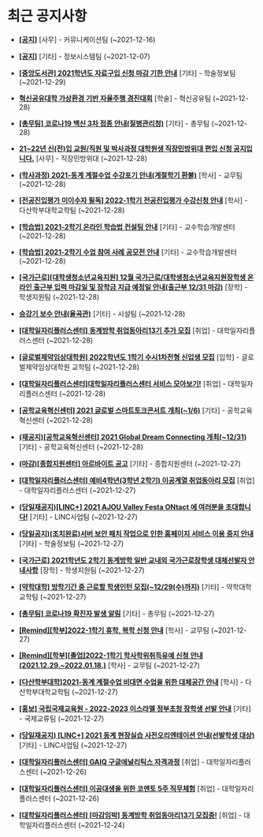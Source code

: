 # 최근 공지사항

* **[[공지]](http://ajou.ac.kr/kr/ajou/notice.do?mode=view&amp;articleNo=147976&amp;article.offset=0&amp;articleLimit=30)**
 [사무] - 커뮤니케이션팀 (~2021-12-16)

* **[[공지]](http://ajou.ac.kr/kr/ajou/notice.do?mode=view&amp;articleNo=141548&amp;article.offset=0&amp;articleLimit=30)**
 [기타] - 정보시스템팀 (~2021-12-07)

* **[[중앙도서관] 2021학년도 자료구입 신청 마감 기한 안내](http://ajou.ac.kr/kr/ajou/notice.do?mode=view&amp;articleNo=179123&amp;article.offset=0&amp;articleLimit=30)**
 [기타] - 학술정보팀 (~2021-12-29)

* **[혁신공유대학 가상환경 기반 자율주행 경진대회](http://ajou.ac.kr/kr/ajou/notice.do?mode=view&amp;articleNo=179118&amp;article.offset=0&amp;articleLimit=30)**
 [학술] - 혁신공유팀 (~2021-12-28)

* **[[총무팀] 코로나19 백신 3차 접종 안내(질병관리청)](http://ajou.ac.kr/kr/ajou/notice.do?mode=view&amp;articleNo=169965&amp;article.offset=0&amp;articleLimit=30)**
 [기타] - 총무팀 (~2021-12-28)

* **[21~22년 신(전)입 교원/직원 및 박사과정 대학원생 직장민방위대 편입 신청 공지입니다.](http://ajou.ac.kr/kr/ajou/notice.do?mode=view&amp;articleNo=169175&amp;article.offset=0&amp;articleLimit=30)**
 [사무] - 직장민방위대 (~2021-12-28)

* **[(학사과정) 2021-동계 계절수업 수강포기 안내(계절학기 환불)](http://ajou.ac.kr/kr/ajou/notice.do?mode=view&amp;articleNo=169174&amp;article.offset=0&amp;articleLimit=30)**
 [학사] - 교무팀 (~2021-12-28)

* **[[전공진입평가 미이수자 필독] 2022-1학기 전공진입평가 수강신청 안내](http://ajou.ac.kr/kr/ajou/notice.do?mode=view&amp;articleNo=160743&amp;article.offset=0&amp;articleLimit=30)**
 [학사] - 다산학부대학교학팀 (~2021-12-28)

* **[[학습법] 2021-2학기 온라인 학습법 컨설팅 안내](http://ajou.ac.kr/kr/ajou/notice.do?mode=view&amp;articleNo=160742&amp;article.offset=0&amp;articleLimit=30)**
 [기타] - 교수학습개발센터 (~2021-12-28)

* **[[학습법] 2021-2학기 수업 참여 사례 공모전 안내](http://ajou.ac.kr/kr/ajou/notice.do?mode=view&amp;articleNo=160741&amp;article.offset=0&amp;articleLimit=30)**
 [기타] - 교수학습개발센터 (~2021-12-28)

* **[[국가근로][대학생청소년교육지원] 12월 국가근로/대학생청소년교육지원장학생 온라인 출근부 입력 마감일 및 장학금 지급 예정일 안내(출근부 12/31 마감)](http://ajou.ac.kr/kr/ajou/notice.do?mode=view&amp;articleNo=151824&amp;article.offset=0&amp;articleLimit=30)**
 [장학] - 학생지원팀 (~2021-12-28)

* **[승강기 보수 안내(율곡관)](http://ajou.ac.kr/kr/ajou/notice.do?mode=view&amp;articleNo=151705&amp;article.offset=0&amp;articleLimit=30)**
 [기타] - 시설팀 (~2021-12-28)

* **[[대학일자리플러스센터] 동계방학 취업동아리13기 추가 모집](http://ajou.ac.kr/kr/ajou/notice.do?mode=view&amp;articleNo=151703&amp;article.offset=0&amp;articleLimit=30)**
 [취업] - 대학일자리플러스센터 (~2021-12-28)

* **[[글로벌제약임상대학원] 2022학년도 1학기 수시1차전형 신입생 모집](http://ajou.ac.kr/kr/ajou/notice.do?mode=view&amp;articleNo=151675&amp;article.offset=0&amp;articleLimit=30)**
 [입학] - 글로벌제약임상대학원 교학팀 (~2021-12-28)

* **[[대학일자리플러스센터]대학일자리플러스센터 서비스 모아보기!](http://ajou.ac.kr/kr/ajou/notice.do?mode=view&amp;articleNo=149962&amp;article.offset=0&amp;articleLimit=30)**
 [취업] - 대학일자리플러스센터 (~2021-12-28)

* **[[공학교육혁신센터] 2021 글로벌 스마트토크콘서트 개최(~1/6)](http://ajou.ac.kr/kr/ajou/notice.do?mode=view&amp;articleNo=148244&amp;article.offset=0&amp;articleLimit=30)**
 [기타] - 공학교육혁신센터 (~2021-12-28)

* **[(재공지)[공학교육혁신센터] 2021 Global Dream Connecting 개최(~12/31)](http://ajou.ac.kr/kr/ajou/notice.do?mode=view&amp;articleNo=148243&amp;article.offset=0&amp;articleLimit=30)**
 [기타] - 공학교육혁신센터 (~2021-12-28)

* **[(마감)[종합지원센터] 아르바이트 공고](http://ajou.ac.kr/kr/ajou/notice.do?mode=view&amp;articleNo=148224&amp;article.offset=0&amp;articleLimit=30)**
 [기타] - 종합지원센터 (~2021-12-27)

* **[[대학일자리플러스센터] 예비4학년(3학년 2학기) 이공계열 취업동아리 모집](http://ajou.ac.kr/kr/ajou/notice.do?mode=view&amp;articleNo=148219&amp;article.offset=0&amp;articleLimit=30)**
 [취업] - 대학일자리플러스센터 (~2021-12-27)

* **[(당일재공지)[LINC+] 2021 AJOU Valley Festa ONtact 에 여러분을 초대합니다!](http://ajou.ac.kr/kr/ajou/notice.do?mode=view&amp;articleNo=148217&amp;article.offset=0&amp;articleLimit=30)**
 [기타] - LINC사업팀 (~2021-12-27)

* **[(당일공지)(조치완료)서버 보안 패치 작업으로 인한 홈페이지 서비스 이용 중지 안내](http://ajou.ac.kr/kr/ajou/notice.do?mode=view&amp;articleNo=148215&amp;article.offset=0&amp;articleLimit=30)**
 [기타] - 학술정보팀 (~2021-12-27)

* **[[국가근로] 2021학년도 2학기 동계방학 일반 교내외 국가근로장학생 대체선발자 안내사항](http://ajou.ac.kr/kr/ajou/notice.do?mode=view&amp;articleNo=148214&amp;article.offset=0&amp;articleLimit=30)**
 [장학] - 학생지원팀 (~2021-12-27)

* **[[약학대학] 방학기간 중 근로할 학생인턴 모집(~12/29(수)까지)](http://ajou.ac.kr/kr/ajou/notice.do?mode=view&amp;articleNo=148210&amp;article.offset=0&amp;articleLimit=30)**
 [기타] - 약학대학교학팀 (~2021-12-27)

* **[[총무팀] 코로나19 확진자 발생 알림](http://ajou.ac.kr/kr/ajou/notice.do?mode=view&amp;articleNo=148209&amp;article.offset=0&amp;articleLimit=30)**
 [기타] - 총무팀 (~2021-12-27)

* **[[Remind][학부]2022-1학기 휴학, 복학 신청 안내](http://ajou.ac.kr/kr/ajou/notice.do?mode=view&amp;articleNo=148202&amp;article.offset=0&amp;articleLimit=30)**
 [학사] - 교무팀 (~2021-12-27)

* **[[Remind][학부][졸업]2022-1학기 학사학위취득유예 신청 안내(2021.12.29.~2022.01.18.)](http://ajou.ac.kr/kr/ajou/notice.do?mode=view&amp;articleNo=148201&amp;article.offset=0&amp;articleLimit=30)**
 [학사] - 교무팀 (~2021-12-27)

* **[[다산학부대학]2021-동계 계절수업 비대면 수업을 위한 대체공간 안내](http://ajou.ac.kr/kr/ajou/notice.do?mode=view&amp;articleNo=148200&amp;article.offset=0&amp;articleLimit=30)**
 [학사] - 다산학부대학교학팀 (~2021-12-27)

* **[[홍보] 국립국제교육원 - 2022-2023 이스라엘 정부초청 장학생 선발 안내](http://ajou.ac.kr/kr/ajou/notice.do?mode=view&amp;articleNo=148197&amp;article.offset=0&amp;articleLimit=30)**
 [기타] - 국제교류팀 (~2021-12-27)

* **[(당일재공지) [LINC+] 2021 동계 현장실습 사전오리엔테이션 안내(선발학생 대상)](http://ajou.ac.kr/kr/ajou/notice.do?mode=view&amp;articleNo=148195&amp;article.offset=0&amp;articleLimit=30)**
 [기타] - LINC사업팀 (~2021-12-27)

* **[[대학일자리플러스센터] GAIQ 구글애널리틱스 자격과정](http://ajou.ac.kr/kr/ajou/notice.do?mode=view&amp;articleNo=148194&amp;article.offset=0&amp;articleLimit=30)**
 [취업] - 대학일자리플러스센터 (~2021-12-26)

* **[[대학일자리플러스센터] 이공대생을 위한 코멘토 5주 직무체험](http://ajou.ac.kr/kr/ajou/notice.do?mode=view&amp;articleNo=148192&amp;article.offset=0&amp;articleLimit=30)**
 [취업] - 대학일자리플러스센터 (~2021-12-26)

* **[[대학일자리플러스센터] [마감임박] 동계방학 취업동아리13기 모집중!](http://ajou.ac.kr/kr/ajou/notice.do?mode=view&amp;articleNo=148188&amp;article.offset=0&amp;articleLimit=30)**
 [취업] - 대학일자리플러스센터 (~2021-12-24)
